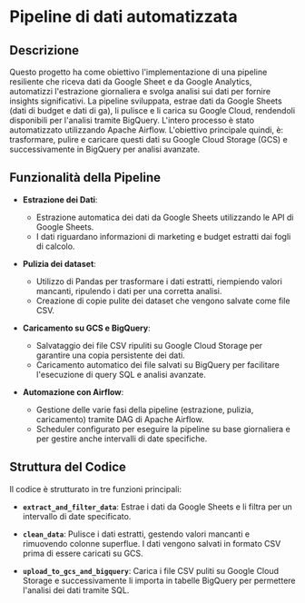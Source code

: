 # **Pipeline di dati automatizzata**

## **Descrizione**

Questo progetto ha come obiettivo l'implementazione di una pipeline resiliente che riceva dati da Google Sheet e da Google Analytics, automatizzi l'estrazione giornaliera e svolga analisi sui dati per fornire insights significativi.
La pipeline sviluppata, estrae dati da Google Sheets (dati di budget e dati di ga), li pulisce e li carica su Google Cloud, rendendoli disponibili per l'analisi tramite BigQuery. L'intero processo è stato automatizzato utilizzando Apache Airflow.
L'obiettivo principale quindi, è: trasformare, pulire e caricare questi dati su Google Cloud Storage (GCS) e successivamente in BigQuery per analisi avanzate.

## **Funzionalità della Pipeline**

- **Estrazione dei Dati**:
  - Estrazione automatica dei dati da Google Sheets utilizzando le API di Google Sheets.
  - I dati riguardano informazioni di marketing e budget estratti dai fogli di calcolo.

- **Pulizia dei dataset**:
  - Utilizzo di Pandas per trasformare i dati estratti, riempiendo valori mancanti, ripulendo i dati per una corretta analisi.
  - Creazione di copie pulite dei dataset che vengono salvate come file CSV.

- **Caricamento su GCS e BigQuery**:
  - Salvataggio dei file CSV ripuliti su Google Cloud Storage per garantire una copia persistente dei dati.
  - Caricamento automatico dei file salvati su BigQuery per facilitare l'esecuzione di query SQL e analisi avanzate.

- **Automazione con Airflow**:
  - Gestione delle varie fasi della pipeline (estrazione, pulizia, caricamento) tramite DAG di Apache Airflow.
  - Scheduler configurato per eseguire la pipeline su base giornaliera e per gestire anche intervalli di date specifiche.

## **Struttura del Codice**

Il codice è strutturato in tre funzioni principali:

- **`extract_and_filter_data`**: Estrae i dati da Google Sheets e li filtra per un intervallo di date specificato. 

- **`clean_data`**: Pulisce i dati estratti, gestendo valori mancanti e rimuovendo colonne superflue. I dati vengono salvati in formato CSV prima di essere caricati su GCS.

- **`upload_to_gcs_and_bigquery`**: Carica i file CSV puliti su Google Cloud Storage e successivamente li importa in tabelle BigQuery per permettere l'analisi dei dati tramite SQL.

